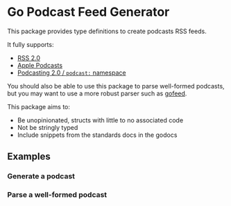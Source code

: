# Go Podcast Feed Generator

This package provides type definitions to create podcasts RSS feeds. 

It fully supports:

- [RSS 2.0](https://www.rssboard.org/rss-specification)
- [Apple Podcasts](https://help.apple.com/itc/podcasts_connect/#/itcb54353390)
- [Podcasting 2.0 / `podcast:` namespace](https://podcastindex.org/namespace/1.0)

You should also be able to use this package to parse well-formed podcasts, but
you may want to use a more robust parser such as [gofeed](https://github.com/mmcdole/gofeed).

This package aims to:

* Be unopinionated, structs with little to no associated code
* Not be stringly typed
* Include snippets from the standards docs in the godocs

## Examples

### Generate a podcast

### Parse a well-formed podcast
